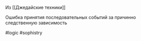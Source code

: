 Из [[Джедайские техники]]

Ошибка принятия последовательных событий за причинно следственную зависимость

#logic #sophistry